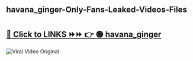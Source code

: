 
 ## havana_ginger-Only-Fans-Leaked-Videos-Files

# <h2><a href="https://mediaupload.pro?havana_ginger">🔗 Click to LINKS ⏩⏩ 👉 🟢 havana_ginger </a></h2>

<a href="https://mediaupload.pro?havana_ginger" rel="nofollow" data-target="animated-image.originalLink"><img src="https://i.ibb.co.com/xMMVF88/686577567.gif" alt="Viral Video Original" style="max-width: 100%; display: inline-block;" data-target="animated-image.originalImage"></a>